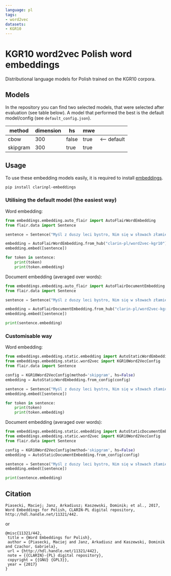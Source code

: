 ```yaml
---
language: pl
tags:
- word2vec
datasets:
- KGR10
---
```


# KGR10 word2vec Polish word embeddings

Distributional language models for Polish trained on the KGR10 corpora.

## Models

In the repository you can find two selected models, that were selected after evaluation (see table below). 
A model that performed the best is the default model/config (see `default_config.json`). 

|method|dimension|hs|mwe||
|---|---|---|---| --- |
|cbow|300|false|true| <-- default |
|skipgram|300|true|true|


## Usage

To use these embedding models easily, it is required to install [embeddings](https://github.com/CLARIN-PL/embeddings).

```bash
pip install clarinpl-embeddings
```

### Utilising the default model (the easiest way)

Word embedding:

```python
from embeddings.embedding.auto_flair import AutoFlairWordEmbedding
from flair.data import Sentence

sentence = Sentence("Myśl z duszy leci bystro, Nim się w słowach złamie.")

embedding = AutoFlairWordEmbedding.from_hub("clarin-pl/word2vec-kgr10")
embedding.embed([sentence])

for token in sentence:
    print(token)
    print(token.embedding)
```

Document embedding (averaged over words):

```python
from embeddings.embedding.auto_flair import AutoFlairDocumentEmbedding
from flair.data import Sentence

sentence = Sentence("Myśl z duszy leci bystro, Nim się w słowach złamie.")

embedding = AutoFlairDocumentEmbedding.from_hub("clarin-pl/word2vec-kgr10")
embedding.embed([sentence])

print(sentence.embedding)
```

### Customisable way

Word embedding:

```python
from embeddings.embedding.static.embedding import AutoStaticWordEmbedding
from embeddings.embedding.static.word2vec import KGR10Word2VecConfig
from flair.data import Sentence

config = KGR10Word2VecConfig(method='skipgram', hs=False)
embedding = AutoStaticWordEmbedding.from_config(config)

sentence = Sentence("Myśl z duszy leci bystro, Nim się w słowach złamie.")
embedding.embed([sentence])

for token in sentence:
    print(token)
    print(token.embedding)
```

Document embedding (averaged over words):

```python
from embeddings.embedding.static.embedding import AutoStaticDocumentEmbedding
from embeddings.embedding.static.word2vec import KGR10Word2VecConfig
from flair.data import Sentence

config = KGR10Word2VecConfig(method='skipgram', hs=False)
embedding = AutoStaticDocumentEmbedding.from_config(config)

sentence = Sentence("Myśl z duszy leci bystro, Nim się w słowach złamie.")
embedding.embed([sentence])

print(sentence.embedding)
```

## Citation

```
Piasecki, Maciej; Janz, Arkadiusz; Kaszewski, Dominik; et al., 2017,  Word Embeddings for Polish, CLARIN-PL digital repository, http://hdl.handle.net/11321/442.
```

or 


```
@misc{11321/442,	
 title = {Word Embeddings for Polish},	
 author = {Piasecki, Maciej and Janz, Arkadiusz and Kaszewski, Dominik and Czachor, Gabriela},	
 url = {http://hdl.handle.net/11321/442},	
 note = {{CLARIN}-{PL} digital repository},	
 copyright = {{GNU} {GPL3}},	
 year = {2017}	
}
```

